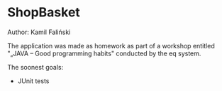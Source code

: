 # ShopBasket

Author: Kamil Faliński

The application was made as homework as part of a workshop entitled "„JAVA – Good programming habits" conducted by the eq system.

The soonest goals: 
  - JUnit tests
